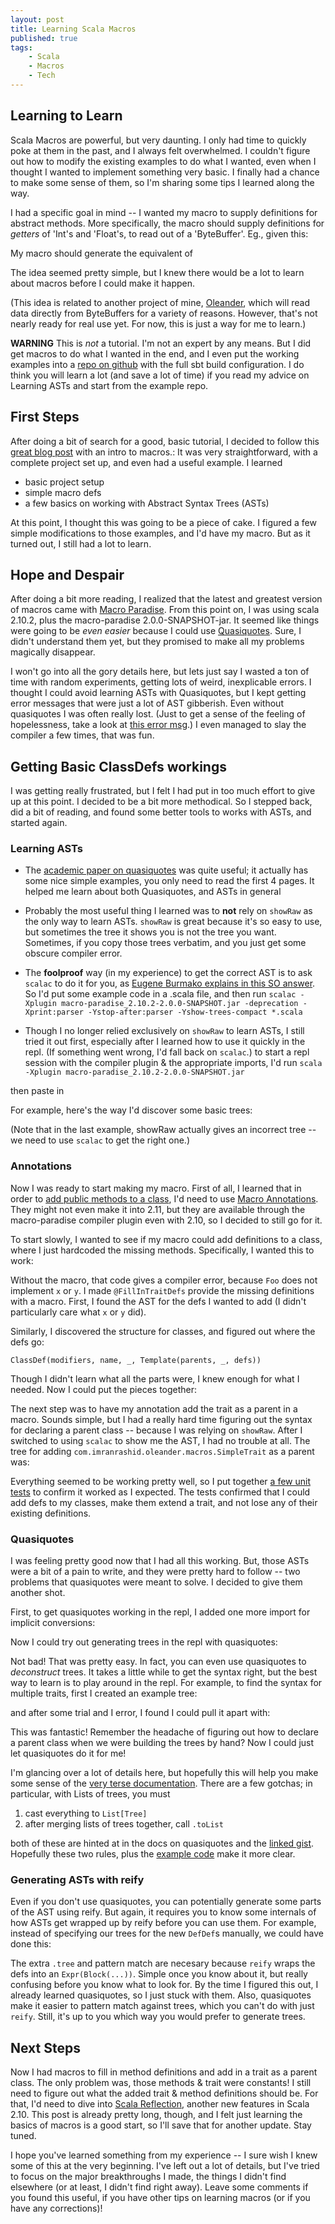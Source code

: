 ```yaml
---
layout: post
title: Learning Scala Macros
published: true
tags:
    - Scala
    - Macros
    - Tech
---
```


## Learning to Learn

Scala Macros are powerful, but very daunting.  I only had time to quickly poke at them in the past, and I always felt overwhelmed.  I couldn't figure out how to modify the existing examples to do what I wanted, even when I thought I wanted to implement something very basic.  I finally had a chance to make some sense of them, so I'm sharing some tips I learned along the way. 

I had a specific goal in mind -- I wanted my macro to supply definitions for abstract methods.  More specifically, the macro should supply definitions for
*getters* of 'Int's and 'Float's, to read out of a 'ByteBuffer'.  Eg., given this:

<script src="https://gist.github.com/squito/7094987.js?file=trait.scala"></script>

My macro should generate the equivalent of

<script src="https://gist.github.com/squito/7094987.js?file=goalClass.scala"></script>

The idea seemed pretty simple, but I knew there would be a lot to learn about macros before I could make it happen.

(This idea is related to another project of mine, [Oleander](https://github.com/squito/oleander), which will read data directly from ByteBuffers for a variety of reasons.  However, that's not nearly ready for real use yet.  For now, this is just a way for me to learn.)

**WARNING** This is *not* a tutorial.  I'm not an expert by any means.  But I did get macros to do what I wanted in the end, and I even put the working examples into a [repo on github](https://github.com/squito/learn_macros) with the full sbt build configuration.  I do think you will learn a lot (and save a lot of time) if you read my advice on Learning ASTs and start from the example repo.

## First Steps

After doing a bit of search for a good, basic tutorial, I decided to follow this [great blog post](http://www.warski.org/blog/2012/12/starting-with-scala-macros-a-short-tutorial/) with an intro to macros.:
It was very straightforward, with a complete project set up, and even had a useful example.  I learned

* basic project setup
* simple macro defs
* a few basics on working with Abstract Syntax Trees (ASTs)

At this point, I thought this was going to be a piece of cake.  I figured a few simple modifications to those examples, and I'd have my macro.
But as it turned out, I still had a lot to learn.

## Hope and Despair

After doing a bit more reading, I realized that the latest and greatest version of macros came with [Macro Paradise](http://docs.scala-lang.org/overviews/macros/paradise.html).  From this point on, I was using scala 2.10.2, plus the macro-paradise 2.0.0-SNAPSHOT-jar.  It seemed like things were going to be *even easier* because I could use [Quasiquotes](http://docs.scala-lang.org/overviews/macros/quasiquotes.html).  Sure, I didn't understand them yet, but they promised to make all my problems magically disappear.


I won't go into all the gory details here, but lets just say I wasted a ton of time with random experiments, getting lots of weird, inexplicable errors.  I thought I could avoid learning ASTs with Quasiquotes, but I kept getting error messages that were just a  lot of AST gibberish.  Even without quasiquotes I was often really lost.  (Just to get a sense of the feeling of hopelessness, take a look at [this error msg](https://gist.github.com/squito/6597917).)  I even managed to slay the compiler a few times, that was fun.  

## Getting Basic ClassDefs workings

I was getting really frustrated, but I felt I had put in too much effort to give up at this point.  I decided to be a bit more methodical.  So I stepped back, did a bit of reading, and found some better tools to works with ASTs, and started again.

### Learning ASTs

* The [academic paper on quasiquotes](http://infoscience.epfl.ch/record/185242/files/QuasiquotesForScala.pdf) was quite useful; it actually has some nice simple examples, you only need to read the first 4 pages.  It helped me learn about both Quasiquotes, and ASTs in general
* Probably the most useful thing I learned was to **not** rely on `showRaw` as the only way to learn ASTs.  `showRaw` is great because it's so easy to use, but sometimes the tree it shows you is not the tree you want.  Sometimes, if you copy those trees verbatim, and you just get some obscure compiler error.
* The **foolproof** way (in my experience) to get the correct AST is to ask `scalac` to do it for you, as [Eugene Burmako explains in this SO answer](http://stackoverflow.com/questions/14790115/where-can-i-learn-about-constructing-asts-for-scala-macros/14795999#14795999).  So I'd put some example code in a .scala file, and then run 
`scalac -Xplugin macro-paradise_2.10.2-2.0.0-SNAPSHOT.jar -deprecation -Xprint:parser -Ystop-after:parser -Yshow-trees-compact *.scala`  

* Though I no longer relied exclusively on `showRaw` to learn ASTs, I still tried it out first, especially after I learned how to use it quickly in the repl.  (If something went wrong, I'd fall back on `scalac`.)  to start a repl session with the compiler plugin & the appropriate imports, I'd run 
`scala -Xplugin macro-paradise_2.10.2-2.0.0-SNAPSHOT.jar`

then paste in

<script src="https://gist.github.com/squito/7094987.js?file=replImports.scala"></script>


For example, here's the way I'd discover some basic trees:

<script src="https://gist.github.com/squito/7094987.js?file=showRaw.scala"></script>

(Note that in the last example, showRaw actually gives an incorrect tree -- we need to use `scalac` to get the right one.)

### Annotations

Now I was ready to start making my macro.  First of all, I learned that in order to [add public methods to a class](https://groups.google.com/d/msg/scala-user/97ARwwoaq2U/kIGWeiqSGzcJ), I'd need to use [Macro Annotations](http://docs.scala-lang.org/overviews/macros/annotations.html).  They might not even make it into 2.11, but they are available through the macro-paradise compiler plugin even with 2.10, so I decided to still go for it.

To start slowly, I wanted to see if my macro could add definitions to a class, where I just hardcoded the missing methods.  Specifically, I wanted this to work:

    
<script src="https://gist.github.com/squito/7094987.js?file=annotationsGoal.scala"></script>

Without the macro, that code gives a compiler error, because `Foo` does not implement `x` or `y`.  I made `@FillInTraitDefs` provide the missing definitions with a macro.  First, I found the AST for the defs I wanted to add (I didn't particularly care what `x` or `y` did).

<script src="https://gist.github.com/squito/7094987.js?file=reify.scala"></script>

Similarly, I discovered the structure for classes, and figured out where the defs go:

    ClassDef(modifiers, name, _, Template(parents, _, defs))

Though I didn't learn what all the parts were, I knew enough for what I needed.  Now I could put the pieces together:

<script src="https://gist.github.com/squito/7094987.js?file=fullMacro.scala"></script>

The next step was to have my annotation add the trait as a parent in a macro.  Sounds simple, but I had a really hard time figuring out the syntax for declaring a parent class -- because I was relying on `showRaw`.  After I switched to using `scalac` to show me the AST, I had no trouble at all.  The tree for adding `com.imranrashid.oleander.macros.SimpleTrait` as a parent was:

<script src="https://gist.github.com/squito/7094987.js?file=addedTrait.scala"></script>

Everything seemed to be working pretty well, so I put together [a few unit tests](https://github.com/squito/learn_macros/blob/master/macrotests/src/test/scala/com/imranrashid/oleander/macros/SimpleTraitFillInTest.scala#L8) to confirm it worked as I expected.  The tests confirmed that I could add defs to my classes, make them extend a trait, and not lose any of their existing definitions.

### Quasiquotes

I was feeling pretty good now that I had all this working.  But, those ASTs were a bit of a pain to write, and they were pretty hard to follow -- two problems that quasiquotes were meant to solve.  I decided to give them another shot.

First, to get quasiquotes working in the repl, I added one more import for implicit conversions:  

<script src="https://gist.github.com/squito/7094987.js?file=quasiReplImports.scala"></script>

Now I could try out generating trees in the repl with quasiquotes:

<script src="https://gist.github.com/squito/7094987.js?file=quasiDefDef.scala"></script>

Not bad!  That was pretty easy.  In fact, you can even use quasiquotes to *deconstruct* trees.  It takes a little while to get the syntax right, but the best way to learn is to play around in the repl.  For example, to find the syntax for multiple traits, first I created an example tree:

<script src="https://gist.github.com/squito/7094987.js?file=quasiClassDef.scala"></script>

and after some trial and I error, I found I could pull it apart with:

<script src="https://gist.github.com/squito/7094987.js?file=quasiClassDefUnapply.scala"></script>

This was fantastic!  Remember the headache of figuring out how to declare a parent class when we were building the trees by hand?  Now I could just let quasiquotes do it for me!

<script src="https://gist.github.com/squito/7094987.js?file=quasiParentClass.scala"></script>

I'm glancing over a lot of details here, but hopefully this will help you make some sense of the [very terse documentation](http://docs.scala-lang.org/overviews/macros/quasiquotes.html).  There are a few gotchas; in particular, with Lists of trees, you must

1. cast everything to `List[Tree]`
2. after merging lists of trees together, call `.toList`

both of these are hinted at in the docs on quasiquotes and the [linked gist](https://gist.github.com/anonymous/7ab617d054f28d68901b).  Hopefully these two rules, plus the [example code](https://github.com/squito/learn_macros/blob/master/macros/src/main/scala/com/imranrashid/oleander/macros/FillTraitDefs.scala#L78) make it more clear.

### Generating ASTs with reify

Even if you don't use quasiquotes, you can potentially generate some parts of the AST using reify.  But again, it requires you to know some internals of how ASTs get wrapped up by reify before you can use them.  For example, instead of specifying our trees for the new `DefDef`s manually, we could have done this:

<script src="https://gist.github.com/squito/7094987.js?file=reifyDefDefs.scala"></script>

The extra `.tree` and pattern match are necesary because `reify` wraps the defs into an `Expr(Block(...))`.  Simple once you know about it, but really confusing before you know what to look for.  By the time I figured this out, I already learned quasiquotes, so I just stuck with them.  Also, quasiquotes make it easier to pattern match against trees, which you can't do with just `reify`.  Still, it's up to you which way you would prefer to generate trees.

## Next Steps

Now I had macros to fill in method definitions and add in a trait as a parent class.  The only problem was, those methods & trait were constants!  I still need to figure out what the added trait & method definitions should be.  For that, I'd need to dive into [Scala Reflection](http://docs.scala-lang.org/overviews/reflection/overview.html), another new features in Scala 2.10.  This post is already pretty long, though, and I felt just learning the basics of macros is a good start, so I'll save that for another update.  Stay tuned.

I hope you've learned something from my experience -- I sure wish I knew some of this at the very beginning.  I've left out a lot of details, but I've tried to focus on the major breakthroughs I made, the things I didn't find elsewhere (or at least, I didn't find right away).  Leave some comments if you found this useful, if you have other tips on learning macros (or if you have any corrections)!
